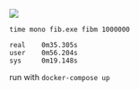 ![](https://upload.wikimedia.org/wikipedia/commons/7/74/Slimak.png)

```
time mono fib.exe fibm 1000000

real    0m35.305s
user    0m56.204s
sys     0m19.148s
```

run with `docker-compose up`
